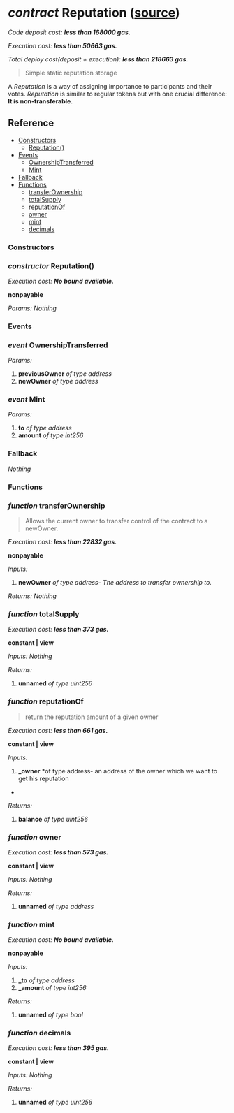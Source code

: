 # *contract* Reputation ([source](https://github.com/daostack/daostack/tree/master/./contracts/controller/Reputation.sol))
*Code deposit cost: **less than 168000 gas.***

*Execution cost: **less than 50663 gas.***

*Total deploy cost(deposit + execution): **less than 218663 gas.***

> Simple static reputation storage

A *Reputation* is a way of assigning importance to participants and their votes. 
*Reputation* is similar to regular tokens but with one crucial difference: **It is non-transferable**.
## Reference
- [Constructors](#constructors)
    - [Reputation()](#constructor-reputation)
- [Events](#events)
    - [OwnershipTransferred](#event-ownershiptransferred)
    - [Mint](#event-mint)
- [Fallback](#fallback)
- [Functions](#functions)
    - [transferOwnership](#function-transferownership)
    - [totalSupply](#function-totalsupply)
    - [reputationOf](#function-reputationof)
    - [owner](#function-owner)
    - [mint](#function-mint)
    - [decimals](#function-decimals)
### Constructors
### *constructor* Reputation()

*Execution cost: **No bound available.***

**nonpayable**

*Params:*
*Nothing*


### Events
### *event* OwnershipTransferred
*Params:*
1. **previousOwner** *of type address*
2. **newOwner** *of type address*


### *event* Mint
*Params:*
1. **to** *of type address*
2. **amount** *of type int256*


### Fallback
*Nothing*
### Functions
### *function* transferOwnership
> Allows the current owner to transfer control of the contract to a newOwner.

*Execution cost: **less than 22832 gas.***

**nonpayable**

*Inputs:*
1. **newOwner** *of type address- The address to transfer ownership to.*

*Returns:*
*Nothing*


### *function* totalSupply

*Execution cost: **less than 373 gas.***

**constant | view**

*Inputs:*
*Nothing*

*Returns:*
1. **unnamed** *of type uint256*


### *function* reputationOf
> return the reputation amount of a given owner

*Execution cost: **less than 661 gas.***

**constant | view**

*Inputs:*
1. **_owner** *of type address- an address of the owner which we want to get his reputation*

*Returns:*
1. **balance** *of type uint256*


### *function* owner

*Execution cost: **less than 573 gas.***

**constant | view**

*Inputs:*
*Nothing*

*Returns:*
1. **unnamed** *of type address*


### *function* mint

*Execution cost: **No bound available.***

**nonpayable**

*Inputs:*
1. **_to** *of type address*
2. **_amount** *of type int256*

*Returns:*
1. **unnamed** *of type bool*


### *function* decimals

*Execution cost: **less than 395 gas.***

**constant | view**

*Inputs:*
*Nothing*

*Returns:*
1. **unnamed** *of type uint256*


